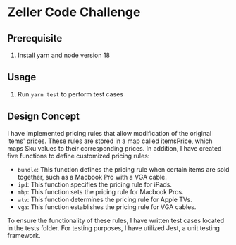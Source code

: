 # Zeller Code Challenge

## Prerequisite

1. Install yarn and node version 18
## Usage

1. Run `yarn test` to perform test cases

## Design Concept

I have implemented pricing rules that allow modification of the original items' prices. These rules are stored in a map called itemsPrice, which maps Sku values to their corresponding prices. In addition, I have created five functions to define customized pricing rules:

- `bundle`: This function defines the pricing rule when certain items are sold together, such as a Macbook Pro with a VGA cable.
- `ipd`: This function specifies the pricing rule for iPads.
- `mbp`: This function sets the pricing rule for Macbook Pros.
- `atv`: This function determines the pricing rule for Apple TVs.
- `vga`: This function establishes the pricing rule for VGA cables.

To ensure the functionality of these rules, I have written test cases located in the tests folder. For testing purposes, I have utilized Jest, a unit testing framework. 
